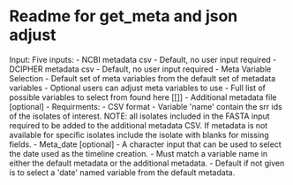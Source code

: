 # Readme for get_meta and json adjust

Input: 
	Five inputs:
	- NCBI metadata csv
		- Default, no user input required
	- DCIPHER metadata csv
		- Default, no user input required
	- Meta Variable Selection
		- Default set of meta variables from the default set of metadata variables
		- Optional users can adjust meta variables to use
		- Full list of possible variables to select from found here [[]]
	-  Additional metadata file [optional]
		- Requirments:
			- CSV format
			- Variable 'name' contain the srr ids of the isolates of interest.
				NOTE: all isolates included in the FASTA input required to be added to the additional metadata CSV. If metadata is not available for specific isolates include the isolate with blanks for missing fields.
	- Meta_date [optional]
		- A character input that can be used to select the date used as the timeline creation.
		- Must match a variable name in either the default metadata or the additional metadata.
		- Default if not given is to select a 'date' named variable from the default metadata.
		
				
   
	
